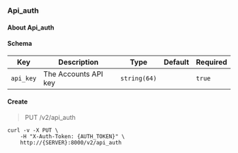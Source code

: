 ### Api_auth

#### About Api_auth

#### Schema

Key | Description | Type | Default | Required
--- | ----------- | ---- | ------- | --------
`api_key` | The Accounts API key | `string(64)` |   | `true`


#### Create

> PUT /v2/api_auth

```shell
curl -v -X PUT \
    -H "X-Auth-Token: {AUTH_TOKEN}" \
    http://{SERVER}:8000/v2/api_auth
```

